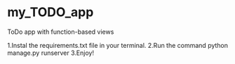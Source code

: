 # my_TODO_app
ToDo app with function-based views 

1.Instal the requirements.txt file in your terminal.
2.Run the command python manage.py runserver 
3.Enjoy!
